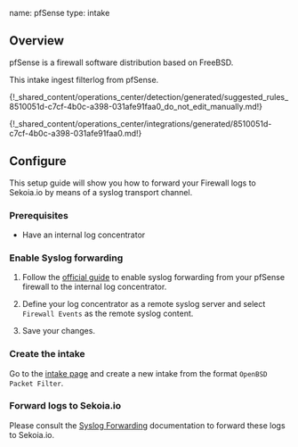 name: pfSense
type: intake

## Overview

pfSense is a firewall software distribution based on FreeBSD.

This intake ingest filterlog from pfSense.

{!_shared_content/operations_center/detection/generated/suggested_rules_8510051d-c7cf-4b0c-a398-031afe91faa0_do_not_edit_manually.md!}

{!_shared_content/operations_center/integrations/generated/8510051d-c7cf-4b0c-a398-031afe91faa0.md!}

## Configure

This setup guide will show you how to forward your Firewall logs
to Sekoia.io by means of a syslog transport channel.

### Prerequisites

- Have an internal log concentrator

### Enable Syslog forwarding

1. Follow the [official guide](https://docs.netgate.com/pfsense/en/latest/monitoring/logs/remote.html) to enable syslog forwarding from your pfSense firewall to the internal log concentrator.

2. Define your log concentrator as a remote syslog server and select `Firewall Events` as the remote syslog content.

3. Save your changes.

### Create the intake

Go to the [intake page](https://app.sekoia.io/operations/intakes) and create a new intake from the format `OpenBSD Packet Filter`.

### Forward logs to Sekoia.io

Please consult the [Syslog Forwarding](../../../ingestion_methods/sekoiaio_docker_concentrator/) documentation to forward these logs to Sekoia.io.





